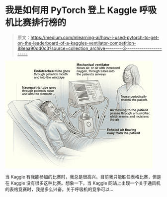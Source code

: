 # 我是如何用 PyTorch 登上 Kaggle 呼吸机比赛排行榜的

> 原文：<https://medium.com/mlearning-ai/how-i-used-pytorch-to-get-on-the-leaderboard-of-a-kaggles-ventilator-competition-88eaa90dd0c3?source=collection_archive---------3----------------------->

![](img/c8e139505d3e0777ef6521a9e5f0536b.png)

当 Kaggle 有我能参加的比赛时，我总是很高兴。目前我只能胜任表格比赛，但是在 Kaggle 没有很多这种比赛。想象一下，当 Kaggle 网站上出现一个关于通风机的表格竞赛时，我是多么兴奋。关于呼吸机的竞争可以…